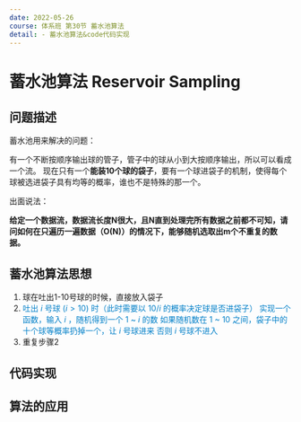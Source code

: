 ```yaml
---
date: 2022-05-26
course: 体系班 第30节 蓄水池算法
detail: - 蓄水池算法&code代码实现
---
```




# 蓄水池算法 Reservoir Sampling



## 问题描述

蓄水池用来解决的问题：

有一个不断按顺序输出球的管子，管子中的球从小到大按顺序输出，所以可以看成一个流。
现在只有一个**能装10个球的袋子**，要有一个球进袋子的机制，使得每个球被选进袋子具有均等的概率，谁也不是特殊的那一个。

出面说法：

**给定一个数据流，数据流长度N很大，且N直到处理完所有数据之前都不可知，请问如何在只遍历一遍数据（O(N)）的情况下，能够随机选取出m个不重复的数据。**





## 蓄水池算法思想

1. 球在吐出1-10号球的时候，直接放入袋子
2. <font color = #007FC8>吐出 $i$ 号球 $(i>10)$ 时（此时需要以 $10/i$ 的概率决定球是否进袋子）</font>
   <font color = #007FC8>实现一个函数，输入 $i$ ，随机得到一个 $1$ ~ $i$ 的数</font>
   <font color = #007FC8>如果随机数在 $1$ ~ $10$ 之间，袋子中的十个球等概率扔掉一个，让 $i$ 号球进来</font>
   <font color = #007FC8>否则 $i$ 号球不进入</font>
3. 重复步骤2





## 代码实现





## 算法的应用



